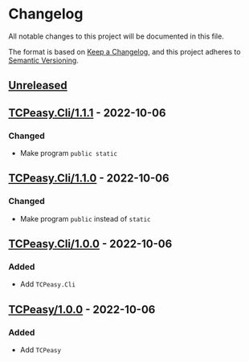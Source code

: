 # Changelog
All notable changes to this project will be documented in this file.

The format is based on [Keep a Changelog](https://keepachangelog.com/en/1.0.0/),
and this project adheres to [Semantic Versioning](https://semver.org/spec/v2.0.0.html).

## [Unreleased]

## [TCPeasy.Cli/1.1.1] - 2022-10-06
### Changed
- Make program `public static`

## [TCPeasy.Cli/1.1.0] - 2022-10-06
### Changed
- Make program `public` instead of `static`

## [TCPeasy.Cli/1.0.0] - 2022-10-06
### Added
- Add `TCPeasy.Cli`

## [TCPeasy/1.0.0] - 2022-10-06
### Added
- Add `TCPeasy`

[Unreleased]: https://github.com/sschmid/TCPeasy/compare/TCPeasy.Cli/1.1.1...HEAD
[TCPeasy.Cli/1.1.1]: https://github.com/sschmid/TCPeasy/compare/TCPeasy.Cli/1.1.0...TCPeasy.Cli/1.1.1
[TCPeasy.Cli/1.1.0]: https://github.com/sschmid/TCPeasy/compare/TCPeasy.Cli/1.0.0...TCPeasy.Cli/1.1.0
[TCPeasy.Cli/1.0.0]: https://github.com/sschmid/TCPeasy/releases/tag/TCPeasy.Cli/1.0.0
[TCPeasy/1.0.0]: https://github.com/sschmid/TCPeasy/releases/tag/TCPeasy/1.0.0
